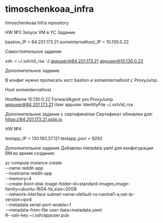 ﻿# timoschenkoaa_infra
timoschenkoaa Infra repository

HW №3 Запуск VM в YC
Задание

bastion_IP = 84.201.173.21
someinternalhost_IP = 10.130.0.22

Самостоятельное задание

ssh -i ~/.ssh/id_rsa -J appuser@84.201.173.21 appuser@10.130.0.22

Дополнительное задание

В конфиг нужно прописать хост bastion и someinternalhost с ProxyJump.

Host someinternalhost

  HostName 10.130.0.22
  ForwardAgent yes
  ProxyJump  appuser@84.201.173.21
  User appuser
  IdentityFile ~/.ssh/id_rsa

Дополнительное задание с сертификатом
Сертификат обновлен для:
 https://84.201.173.21.sslip.io

HW №4

testapp_IP = 130.193.37.121
testapp_port = 9292

Дополнительное задание
Добавлен metadata.yaml для конфигурации ВМ во время создания:

yc compute instance create \
--name reddit-app \
--hostname reddit-app \
--memory=4 \
--create-boot-disk image-folder-id=standard-images,image-family=ubuntu-1604-lts,size=20GB \
--network-interface subnet-name=default-ru-central1-a,nat-ip-version=ipv4 \
--metadata serial-port-enable=1 \
--metadata-from-file user-data=metadata.yaml \
#--ssh-key ~/.ssh/appuser.pub
